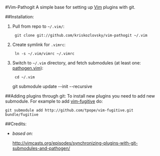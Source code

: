 #Vim-Pathogit
A simple base for setting up [Vim][] plugins with git.

##Installation:

1. Pull from repo to `~/.vim/`:

        git clone git://github.com/kriskozlovsky/vim-pathogit ~/.vim
    
2. Create symlink for `.vimrc`:

        ln -s ~/.vim/vimrc ~/.vimrc
    
3. Switch to `~/.vim` directory, and fetch submodules (at least one: [pathogen.vim][]):

        cd ~/.vim
	git submodule update --init --recursive


##Adding plugins through git: 
To install new plugins you need to add new submodule.
For example to add [vim-fugitive][] do: 

    git submodule add http://github.com/tpope/vim-fugitive.git bundle/fugitive
    
##Credits:
* *based on:*

    http://vimcasts.org/episodes/synchronizing-plugins-with-git-submodules-and-pathogen/

[pathogen.vim]: https://github.com/tpope/vim-pathogen   "pathogen.vim by Tim Pope"
[Vim]:          http://www.vim.org                      "Vi Improved"
[vim-fugitive]: https://github.com/tpope/vim-fugitive   "fugitive.vim by Tim Pope"
